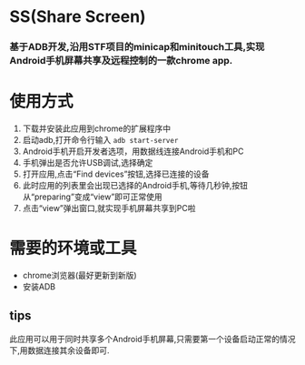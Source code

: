 # SS(Share Screen)
### 基于ADB开发,沿用STF项目的minicap和minitouch工具,实现Android手机屏幕共享及远程控制的一款chrome app.
# 使用方式
1. 下载并安装此应用到chrome的扩展程序中
2. 启动adb,打开命令行输入
   `adb start-server`
3. Android手机开启开发者选项，用数据线连接Android手机和PC
4. 手机弹出是否允许USB调试,选择确定
5. 打开应用,点击“Find devices”按钮,选择已连接的设备
6. 此时应用的列表里会出现已选择的Android手机,等待几秒钟,按钮从“preparing”变成“view”即可正常使用
7. 点击“view”弹出窗口,就实现手机屏幕共享到PC啦


# 需要的环境或工具
* chrome浏览器(最好更新到新版)
* 安装ADB

## tips
此应用可以用于同时共享多个Android手机屏幕,只需要第一个设备启动正常的情况下,用数据连接其余设备即可.






